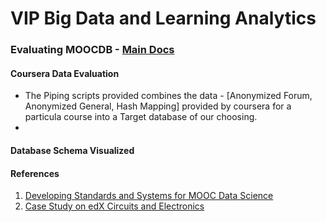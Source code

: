# VIP Big Data and Learning Analytics

### Evaluating MOOCDB - [Main Docs](http://moocdbdocs.readthedocs.org/en/latest/)

#### Coursera Data Evaluation
* The Piping scripts provided combines the data - [Anonymized Forum, Anonymized General, Hash Mapping] provided by coursera for a particula course into a Target database of our choosing.
* 
#### Database Schema Visualized 


#### References
1. [Developing Standards and Systems for MOOC Data Science](http://arxiv.org/pdf/1406.2015.pdf)
2. [Case Study on edX Circuits and Electronics](http://groups.csail.mit.edu/EVO-DesignOpt/groupWebSite/uploads/Site/MoocshopCamera.pdf)




